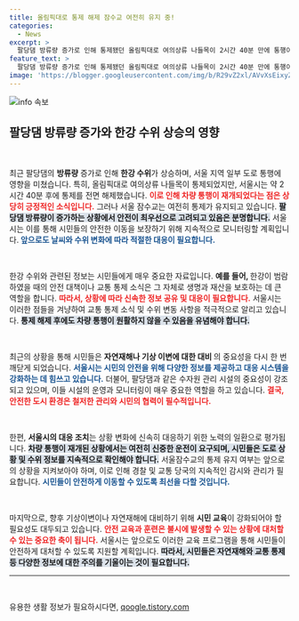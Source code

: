 ```yaml
---
title: 올림픽대로 통제 해제 잠수교 여전히 유지 중!
categories:
  - News
excerpt: >
  팔당댐 방류량 증가로 인해 통제됐던 올림픽대로 여의상류 나들목이 2시간 40분 만에 통행이 재개됐습니다! 그러나 잠수교는 여전히 통제 중입니다. 서울시의 긴급 대응 현황을 확인해보세요!
feature_text: >
  팔당댐 방류량 증가로 인해 통제됐던 올림픽대로 여의상류 나들목이 2시간 40분 만에 통행이 재개됐습니다! 그러나 잠수교는 여전히 통제 중입니다. 서울시의 긴급 대응 현황을 확인해보세요!
image: 'https://blogger.googleusercontent.com/img/b/R29vZ2xl/AVvXsEixyZcFfHzMRdzZMjFBmAUKJYCLCGyLL1o632UiGVXcaFdKo_bkvkuCioo0uUKlGfBVcT3P84aROyZIXSBEx3Aw5nCQ3pTgDom1WDC4m8eifvWiAmWEEVb4x6G_l8C0QH225ldMjyaFvpxGEBGNO37VmDTDMHGhJPq73UglMfDca1-0aw/s1600/blogspot.png'
---
```


<p><img src="https://blogger.googleusercontent.com/img/b/R29vZ2xl/AVvXsEixyZcFfHzMRdzZMjFBmAUKJYCLCGyLL1o632UiGVXcaFdKo_bkvkuCioo0uUKlGfBVcT3P84aROyZIXSBEx3Aw5nCQ3pTgDom1WDC4m8eifvWiAmWEEVb4x6G_l8C0QH225ldMjyaFvpxGEBGNO37VmDTDMHGhJPq73UglMfDca1-0aw/s1600/blogspot.png" alt="info 속보" /></p>

<h2 data-ke-size="size26">팔당댐 방류량 증가와 한강 수위 상승의 영향</h2>

<p data-ke-size="size16">&nbsp;</p>

<p>최근 팔당댐의 <b>방류량</b> 증가로 인해 <b>한강 수위</b>가 상승하며, 서울 지역 일부 도로 통행에 영향을 미쳤습니다. 특히, 올림픽대로 여의상류 나들목이 통제되었지만, 서울시는 약 2시간 40분 후에 통제를 전면 해제했습니다. <b><span style="color: #ee2323;">이로 인해 차량 통행이 재개되었다는 점은 상당히 긍정적인 소식입니다.</span></b> 그러나 서울 잠수교는 여전히 통제가 유지되고 있습니다. <b><span style="background-color: #21538527;">팔당댐 방류량이 증가하는 상황에서 안전이 최우선으로 고려되고 있음은 분명합니다.</span></b> 서울시는 이를 통해 시민들의 안전한 이동을 보장하기 위해 지속적으로 모니터링할 계획입니다.<b><span style="color: #1a5490;"> 앞으로도 날씨와 수위 변화에 따라 적절한 대응이 필요합니다.</span></b> </p>

<p data-ke-size="size16">&nbsp;</p>

<p>한강 수위와 관련된 정보는 시민들에게 매우 중요한 자료입니다. <b>예를 들어, </b>한강이 범람하였을 때의 안전 대책이나 교통 통제 소식은 그 자체로 생명과 재산을 보호하는 데 큰 역할을 합니다. <b><span style="color: #ee2323;">따라서, 상황에 따라 신속한 정보 공유 및 대응이 필요합니다.</span></b> 서울시는 이러한 점들을 겨냥하여 교통 통제 소식 및 수위 변동 사항을 적극적으로 알리고 있습니다. <b><span style="background-color: #21538527;">통제 해제 후에도 차량 통행이 원활하지 않을 수 있음을 유념해야 합니다.</span></b> </p>

<p data-ke-size="size16">&nbsp;</p>

<p>최근의 상황을 통해 시민들은 <b>자연재해나 기상 이변에 대한 대비 </b>의 중요성을 다시 한 번 깨닫게 되었습니다. <b><span style="color: #1a5490;">서울시는 시민의 안전을 위해 다양한 정보를 제공하고 대응 시스템을 강화하는 데 힘쓰고 있습니다.</span></b> 더불어, 팔당댐과 같은 수자원 관리 시설의 중요성이 강조되고 있으며, 이들 시설의 운영과 모니터링이 매우 중요한 역할을 하고 있습니다. <b><span style="color: #ee2323;">결국, 안전한 도시 환경은 철저한 관리와 시민의 협력이 필수적입니다.</span></b></p>

<p data-ke-size="size16">&nbsp;</p>

<p>한편, <b>서울시의 대응 조치</b>는 상황 변화에 신속히 대응하기 위한 노력의 일환으로 평가됩니다. <b><span style="background-color: #21538527;">차량 통행이 재개된 상황에서는 여전히 신중한 운전이 요구되며, 시민들은 도로 상황 및 수위 정보를 지속적으로 확인해야 합니다.</span></b> 서울잠수교의 통제 유지 여부는 앞으로의 상황을 지켜보아야 하며, 이로 인해 경찰 및 교통 당국의 지속적인 감시와 관리가 필요합니다. <b><span style="color: #1a5490;">시민들이 안전하게 이동할 수 있도록 최선을 다할 것입니다.</span></b> </p>

<p data-ke-size="size16">&nbsp;</p>

<p>마지막으로, 향후 기상이변이나 자연재해에 대비하기 위해 <b>시민 교육</b>이 강화되어야 할 필요성도 대두되고 있습니다. <b><span style="color: #ee2323;">안전 교육과 훈련은 불시에 발생할 수 있는 상황에 대처할 수 있는 중요한 축이 됩니다.</span></b> 서울시는 앞으로도 이러한 교육 프로그램을 통해 시민들이 안전하게 대처할 수 있도록 지원할 계획입니다. <b><span style="background-color: #21538527;">따라서, 시민들은 자연재해와 교통 통제 등 다양한 정보에 대한 주의를 기울이는 것이 필요합니다.</span></b></p>

<hr>

<p data-ke-size="size16">&nbsp;</p>
유용한 생활 정보가 필요하시다면, <a href="https://qoogle.tistory.com" rel="dofollow">qoogle.tistory.com</a>


